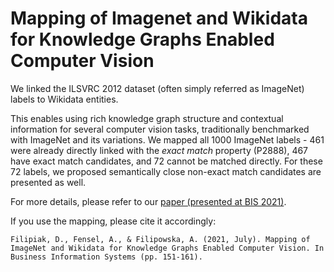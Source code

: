 Mapping of Imagenet and Wikidata for Knowledge Graphs Enabled Computer Vision
====

We linked the ILSVRC 2012 dataset (often simply referred as ImageNet) labels to Wikidata entities.

This enables using rich knowledge graph structure and contextual information for several computer vision tasks, traditionally benchmarked with ImageNet and its variations.
We mapped all 1000 ImageNet labels - 461 were already directly linked with the _exact match_ property (P2888), 467 have exact match candidates, and 72 cannot be matched directly.
For these 72 labels, we proposed semantically close non-exact match candidates are presented as well.

For more details, please refer to our [paper (presented at BIS 2021)](https://www.tib-op.org/ojs/index.php/bis/article/view/65).

If you use the mapping, please cite it accordingly:
```
Filipiak, D., Fensel, A., & Filipowska, A. (2021, July). Mapping of ImageNet and Wikidata for Knowledge Graphs Enabled Computer Vision. In Business Information Systems (pp. 151-161).
```
